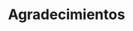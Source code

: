 ---
title: Agradecimientos
slug: agradecimientos
icono: icon-smile
permalink: agradecimientos/
layout: 4_agradecimientos
base_url: "../"

cabecera: "¡Gracias por todo!"
cabecera-subtitulo: "Esta iniciativa es posible gracias a la generosidad de multitud de personas, colectivos y asociaciones"

titulo: "Agradecimientos"
subtitulo: ""

agradecimientos:
  
  - agradecimiento:
    titulo: "Semillas honoríficas de Goteo.org en Febrero 2013"
    descripcion: "En febrero de 2013 organizamos <a href='http://goteo.org/project/huerto-fuensanta'>una campaña de 'crowdfunding' en Goteo.org</a>. Estás son las personas, asociaciones y empresas que se convirtieron en las semillas honoríficas del huerto Fuensanta con su aportación. Muchísimas gracias a:"
    gracias: {  "Agenda Cordobesa", "Aquilino", "coSfera", "Cuello", "FJDomínguezM", "Kisko García Choco Restaurante", "Juan Robert Hernández", "Hotel Abadi", "José Larios", "Lola GastroJardín", "Maria Luisa", "Jose Moreno Moreno", "Antonio Nevado", "Gerardo Pedrós", "Planem Ing Arq Urb", "José Carlos Rico" }

---